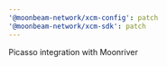 ```yaml
---
'@moonbeam-network/xcm-config': patch
'@moonbeam-network/xcm-sdk': patch
---
```


Picasso integration with Moonriver
